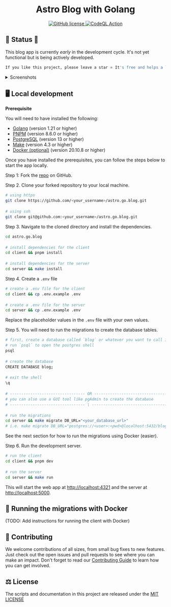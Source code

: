 <h1 align="center">Astro Blog with Golang</h1>

<p align="center">
 <a href="https://github.com/takanome-dev/astro.go.blog/blob/main/LICENSE">
    <img alt="GitHub license" src="https://img.shields.io/github/license/takanome-dev/astro.go.blog" />
  </a>
 <a href="https://github.com/takanome-dev/astro.go.blog/actions/workflows/codeql.yml">
    <img alt="CodeQL Action" src="https://github.com/takanome-dev/astro.go.blog/actions/workflows/codeql.yml/badge.svg" />
  </a>

</p>

## :construction: Status :construction:

This blog app is currently _early_ in the development cycle. It's not yet functional but is being actively developed.

```bash
If you like this project, please leave a star ⭐ It's free and helps a lot!
```

<details>
  <summary>Screenshots</summary>
  <div>
    <img src="https://user-images.githubusercontent.com/79809121/280137565-aa37ea58-97a4-4814-95c8-914fb8575ada.png" alt="" />
    <img src="./client/public/new-post.png" alt="" />
    <img src="./client/public/posts.png" alt="" />
  </div>
</details>

## :desktop_computer: Local development

**Prerequisite**

You will need to have installed the following:

- [Golang](https://go.dev/dl/) (version 1.21 or higher)
- [PNPM](https://pnpm.io/installation) (version 8.6.0 or higher)
- [PostgreSQL](https://www.postgresql.org/download/) (version 13 or higher)
- [Make](https://www.gnu.org/software/make/) (version 4.3 or higher)
- [Docker (optional)](https://docs.docker.com/get-docker/) (version 20.10.8 or higher)

Once you have installed the prerequisites, you can follow the steps below to start the app locally.

Step 1: Fork the [repo](https://github.com/takanome-dev/astro.go.blog) on GitHub.

Step 2. Clone your forked repository to your local machine.

```bash
# using https
git clone https://github.com/<your_username>/astro.go.blog.git

# using ssh
git clone git@github.com:<your_username>/astro.go.blog.git
```

Step 3. Navigate to the cloned directory and install the dependencies.

```bash
cd astro.go.blog

# install dependencies for the client
cd client && pnpm install

# install dependencies for the server
cd server && make install
```

Step 4. Create a `.env` file

```bash
# create a .env file for the client
cd client && cp .env.example .env

# create a .env file for the server
cd server && cp .env.example .env
```

Replace the placeholder values in the `.env` file with your own values.

Step 5. You will need to run the migrations to create the database tables.

```bash
# first, create a database called `blog` or whatever you want to call it
# run `psql` to open the postgres shell
psql

# create the database
CREATE DATABASE blog;

# exit the shell
\q

# --------------------------------- OR ---------------------------------
# you can also use a GUI tool like pgAdmin to create the database
# --------------------------------- \ ---------------------------------

# run the migrations
cd server && make migrate DB_URL="<your_database_url>"
# i.e. make migrate DB_URL="postgres://<user>:<pwd>@localhost:5432/blog"
```

See the next section for how to run the migrations using Docker (easier).

Step 6. Run the development server.

```bash
# run the client
cd client && pnpm dev

# run the server
cd server && make run
```

This will start the web app at [http://localhost:4321](http://localhost:4321) and the server at [http://localhost:5000](http://localhost:5000).

## :whale: Running the migrations with Docker

(TODO: Add instructions for running the client with Docker)

## :handshake: Contributing

We welcome contributions of all sizes, from small bug fixes to new features. Just check out the open issues and pull requests to see where you can make an impact.
Don't forget to read our [Contributing Guide](./CONTRIBUTING.md) to learn how you can get involved.

## ⚖️ License

The scripts and documentation in this project are released under the [MIT LICENSE](./LICENSE)
